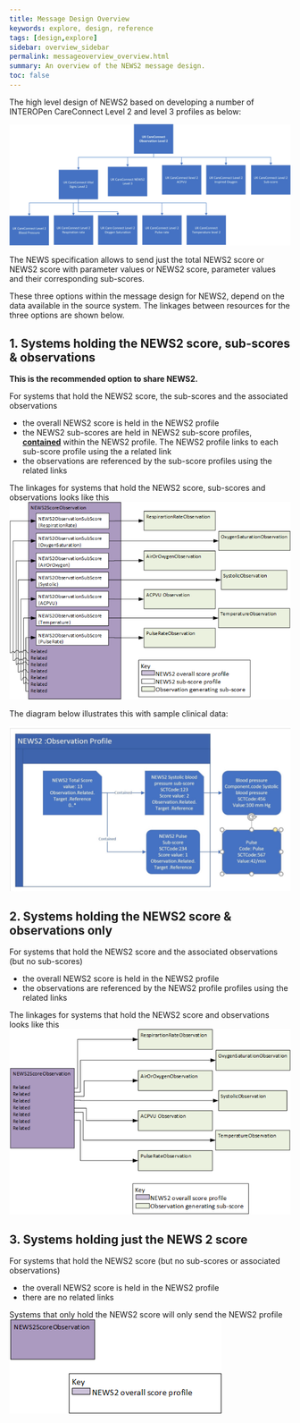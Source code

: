 ```yaml
---
title: Message Design Overview
keywords: explore, design, reference
tags: [design,explore]
sidebar: overview_sidebar
permalink: messageoverview_overview.html
summary: An overview of the NEWS2 message design.
toc: false
---
```


The high level design of NEWS2 based on developing a number of INTEROPen CareConnect Level 2 and level 3 profiles as below: 

<img src="./images/Level2Level3Profiles.png" alt="Level 2 and Level3 profiles"/>

The NEWS specification allows to send just the total NEWS2 score or NEWS2 score with parameter values or NEWS2 score, parameter values and their corresponding sub-scores.

These three options within the message design for NEWS2, depend on the data available in the source system. The linkages between resources for the three options are shown below.

## 1. Systems holding the NEWS2 score, sub-scores & observations ##

**This is the recommended option to share NEWS2.**

For systems that hold the NEWS2 score, the sub-scores and the associated observations
* the overall NEWS2 score is held in the NEWS2 profile
* the NEWS2 sub-scores are held in NEWS2 sub-score profiles, <a href="https://www.hl7.org/fhir/references.html#contained" target="_blank">**contained**</a> within the NEWS2 profile. The NEWS2 profile links to each sub-score profile using the a related link
* the observations are referenced by the sub-score profiles using the related links

The linkages for systems that hold the NEWS2 score, sub-scores and observations looks like this
<img src="./images/NEWS2AllOfIt.png" alt="NEWS2 score, sub-scores and observations"/>

The diagram below illustrates this with sample clinical data:

<img src="./images/NEWS2SampleClinicalData.png" alt="NEWS2 with sample clinical data"/>

## 2. Systems holding the NEWS2 score & observations only ##

For systems that hold the NEWS2 score and the associated observations (but no sub-scores)
* the overall NEWS2 score is held in the NEWS2 profile
* the observations are referenced by the NEWS2 profile profiles using the related links

The linkages for systems that hold the NEWS2 score and observations looks like this
<img src="./images/NEWS2All.png" alt="NEWS2 score, sub-scores and observations"/>

## 3. Systems holding just the NEWS 2 score ##

For systems that hold the NEWS2 score (but no sub-scores or associated observations)
* the overall NEWS2 score is held in the NEWS2 profile
* there are no related links

Systems that only hold the NEWS2 score will only send the NEWS2 profile
<img src="./images/NEWS2JustScore.png" alt="NEWS2 score, sub-scores and observations"/>